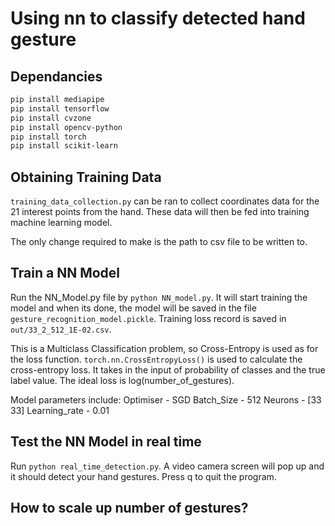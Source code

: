 # Using nn to classify detected hand gesture


## Dependancies

```sh
pip install mediapipe
pip install tensorflow
pip install cvzone
pip install opencv-python
pip install torch
pip install scikit-learn
```


## Obtaining Training Data

`training_data_collection.py` can be ran to collect coordinates data for the 21 interest points from the hand. These data will then be fed into training machine learning model. 

The only change required to make is the path to csv file to be written to. 


## Train a NN Model

Run the NN_Model.py file by `python NN_model.py`. It will start training the model and when its done, the model will be saved in the file `gesture_recognition_model.pickle`. Training loss record is saved in `out/33_2_512_1E-02.csv`.

This is a Multiclass Classification problem, so Cross-Entropy is used as for the loss function. `torch.nn.CrossEntropyLoss()` is used to calculate the cross-entropy loss. It takes in the input of probability of classes and the true label value. The ideal loss is log(number_of_gestures). 

Model parameters include:
Optimiser - SGD
Batch_Size - 512
Neurons - [33 33]
Learning_rate - 0.01

## Test the NN Model in real time
Run `python real_time_detection.py`. A video camera screen will pop up and it should detect your hand gestures. Press q to quit the program. 


## How to scale up number of gestures?


